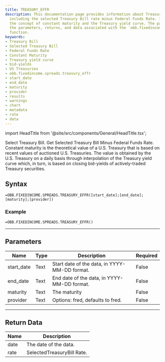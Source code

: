 ```yaml
---
title: TREASURY_EFFR
description: This documentation page provides information about Treasury Bill data,
  including the selected Treasury Bill rate minus Federal Funds Rate. It explains
  the concept of constant maturity and the Treasury yield curve. The page also covers
  the parameters, returns, and data associated with the `obb.fixedincome.spreads.treasury_effr`
  function.
keywords: 
- Treasury Bill
- Selected Treasury Bill
- Federal Funds Rate
- Constant Maturity
- Treasury yield curve
- bid-yields
- US Treasuries
- obb.fixedincome.spreads.treasury_effr
- start_date
- end_date
- maturity
- provider
- results
- warnings
- chart
- metadata
- rate
- data
---
```


<!-- markdownlint-disable MD033 -->
import HeadTitle from '@site/src/components/General/HeadTitle.tsx';

<HeadTitle title="FIXEDINCOME.SPREADS.TREASURY_EFFR | OpenBB Add-in for Excel Docs" />

Select Treasury Bill.  Get Selected Treasury Bill Minus Federal Funds Rate. Constant maturity is the theoretical value of a U.S. Treasury that is based on recent values of auctioned U.S. Treasuries. The value is obtained by the U.S. Treasury on a daily basis through interpolation of the Treasury yield curve which, in turn, is based on closing bid-yields of actively-traded Treasury securities.

## Syntax

```excel wordwrap
=OBB.FIXEDINCOME.SPREADS.TREASURY_EFFR([start_date];[end_date];[maturity];[provider])
```

### Example

```excel wordwrap
=OBB.FIXEDINCOME.SPREADS.TREASURY_EFFR()
```

---

## Parameters

| Name | Type | Description | Required |
| ---- | ---- | ----------- | -------- |
| start_date | Text | Start date of the data, in YYYY-MM-DD format. | False |
| end_date | Text | End date of the data, in YYYY-MM-DD format. | False |
| maturity | Text | The maturity | False |
| provider | Text | Options: fred, defaults to fred. | False |

---

## Return Data

| Name | Description |
| ---- | ----------- |
| date | The date of the data.  |
| rate | SelectedTreasuryBill Rate.  |
